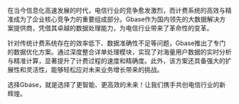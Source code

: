 在当今信息化高速发展的时代，电信行业的竞争愈发激烈，而计费系统的高效与精准成为了企业核心竞争力的重要组成部分。Gbase作为国内领先的大数据解决方案提供商，凭借其卓越的数据处理能力，为电信行业带来了革命性的变革。

针对传统计费系统存在的效率低下、数据准确性不足等问题，Gbase推出了专门的数据优化方案。通过深度整合详单处理模块，实现了对海量用户数据的实时分析与精准计算，显著提升了计费过程的速度和精确度。此外，该方案还具备强大的扩展性和灵活性，能够轻松应对未来业务增长带来的挑战。

选择Gbase，就是选择了更智能、更高效的未来！让我们携手共创电信行业的新辉煌。
